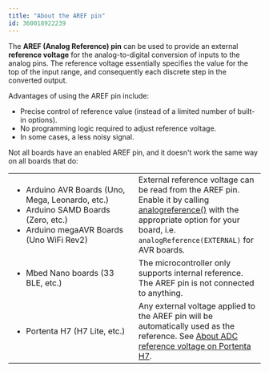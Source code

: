 ```yaml
---
title: "About the AREF pin"
id: 360018922239
---
```



The **AREF (Analog Reference) pin** can be used to provide an external **reference voltage** for the analog-to-digital conversion of inputs to the analog pins. The reference voltage essentially specifies the value for the top of the input range, and consequently each discrete step in the converted output.

Advantages of using the AREF pin include:

* Precise control of reference value (instead of a limited number of built-in options).
* No programming logic required to adjust reference voltage.
* In some cases, a less noisy signal.

Not all boards have an enabled AREF pin, and it doesn't work the same way on all boards that do:

<table>
  <tr>
    <td style="width:50%">
      <ul>
        <li>Arduino AVR Boards (Uno, Mega, Leonardo, etc.)</li>
        <li>Arduino SAMD Boards (Zero, etc.)</li>
        <li>Arduino megaAVR Boards (Uno WiFi Rev2)</li>
      </ul>
    <td>External reference voltage can be read from the AREF pin. Enable it by calling <a href="https://www.arduino.cc/reference/en/language/functions/analog-io/analogreference/">analogreference()</a> with the appropriate option for your board, i.e. <code>analogReference(EXTERNAL)</code> for AVR boards.</td>
  </tr>
  <tr style="width:50%;">
    <td>
      <ul>
        <li>Mbed Nano boards (33 BLE, etc.)</li>
      </ul>
    </td>
    <td>
    The microcontroller only supports internal reference. The AREF pin is not connected to anything.</td>
  </tr>
  <tr>
    <td>
      <ul>
        <li>Portenta H7 (H7 Lite, etc.)</li>
      </ul>
    </td>
    <td>Any external voltage applied to the AREF pin will be automatically used as the reference. See <a href="https://support.arduino.cc/hc/en-us/articles/4753980038812-About-ADC-reference-voltage-on-Portenta-H7">About ADC reference voltage on Portenta H7</a>.</td>
  </tr>
</table>
